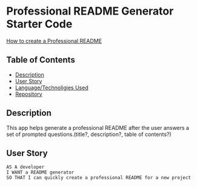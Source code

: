 # Professional README Generator Starter Code

[How to create a Professional README](https://coding-boot-camp.github.io/full-stack/github/professional-readme-guide)

## Table of Contents
* [Description](#Description)
* [User Story](#User-Story)
* [Language/Technoligies Used](#Language/Technologies-Used) 
* [Repository](#Repository-Link)

## Description
This app helps generate a professional README after the user answers a set of prompted questions.(title?, description?, table of contents?)

## User Story
```
AS A developer
I WANT a README generator
SO THAT I can quickly create a professional README for a new project
```
